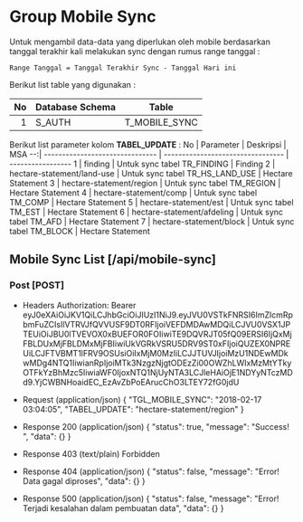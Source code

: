 # Group Mobile Sync

Untuk mengambil data-data yang diperlukan oleh mobile berdasarkan tanggal terakhir kali melakukan sync dengan rumus range tanggal :
```no-highlight
Range Tanggal = Tanggal Terakhir Sync - Tanggal Hari ini
```
Berikut list table yang digunakan :

No | Database Schema | Table
--:| ---- | -----------
 1 | S_AUTH  | T_MOBILE_SYNC

Berikut list parameter kolom **TABEL_UPDATE** :
No | Parameter 					     | Deskripsi 		 				 | MSA
--:| ------------------------------- | --------------------------------- | -----------------
 1 | finding     				     | Untuk sync tabel TR_FINDING 		 | Finding
 2 | hectare-statement/land-use 	 | Untuk sync tabel TR_HS_LAND_USE   | Hectare Statement
 3 | hectare-statement/region  		 | Untuk sync tabel TM_REGION		 | Hectare Statement
 4 | hectare-statement/comp          | Untuk sync tabel TM_COMP 		 | Hectare Statement
 5 | hectare-statement/est           | Untuk sync tabel TM_EST 			 | Hectare Statement
 6 | hectare-statement/afdeling      | Untuk sync tabel TM_AFD 			 | Hectare Statement
 7 | hectare-statement/block         | Untuk sync tabel TM_BLOCK 		 | Hectare Statement


## Mobile Sync List [/api/mobile-sync]

### Post [POST]

+ Headers
	Authorization: Bearer eyJ0eXAiOiJKV1QiLCJhbGciOiJIUzI1NiJ9.eyJVU0VSTkFNRSI6ImZlcmRpbmFuZCIsIlVTRVJfQVVUSF9DT0RFIjoiVEFDMDAwMDQiLCJVU0VSX1JPTEUiOiJBU0lTVEVOX0xBUEFOR0FOIiwiTE9DQVRJT05fQ09ERSI6IjQxMjFBLDUxMjFBLDMxMjFBIiwiUkVGRkVSRU5DRV9ST0xFIjoiQUZEX0NPREUiLCJFTVBMT1lFRV9OSUsiOiIxMjM0MzIiLCJJTUVJIjoiMzU1NDEwMDkwMDg4NTQ1IiwianRpIjoiMTk3NzgzNjgtODEzZi00OWZhLWIxMzMtYTkyOTFkYzBhMzc5IiwiaWF0IjoxNTQ1NjUyNTA3LCJleHAiOjE1NDYyNTczMDd9.YjCWBNHoaidEC_EzAvZbPoEArucChO3LTEY72fG0jdU

+ Request (application/json)
	{
		"TGL_MOBILE_SYNC": "2018-02-17 03:04:05",
		"TABEL_UPDATE": "hectare-statement/region"
	}

+ Response 200 (application/json)
	{
		"status": true,
		"message": "Success! ",
		"data": {}
	}
+ Response 403 (text/plain)
	Forbidden

+ Response 404 (application/json)
	{
		"status": false,
		"message": "Error! Data gagal diproses",
		"data": {}
	}

+ Response 500 (application/json)
	{
		"status": false,
		"message": "Error! Terjadi kesalahan dalam pembuatan data",
		"data": {}
	}